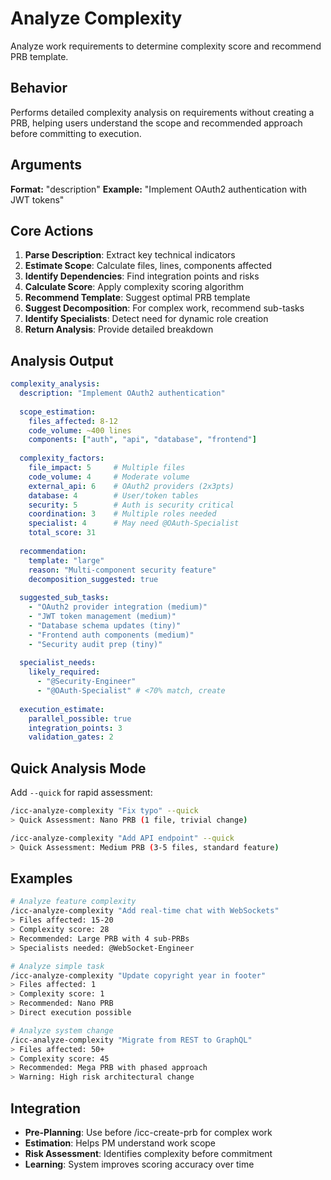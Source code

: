 # Analyze Complexity

Analyze work requirements to determine complexity score and recommend PRB template.

## Behavior
Performs detailed complexity analysis on requirements without creating a PRB, helping users understand the scope and recommended approach before committing to execution.

## Arguments
**Format:** "description"
**Example:** "Implement OAuth2 authentication with JWT tokens"

## Core Actions
1. **Parse Description**: Extract key technical indicators
2. **Estimate Scope**: Calculate files, lines, components affected
3. **Identify Dependencies**: Find integration points and risks
4. **Calculate Score**: Apply complexity scoring algorithm
5. **Recommend Template**: Suggest optimal PRB template
6. **Suggest Decomposition**: For complex work, recommend sub-tasks
7. **Identify Specialists**: Detect need for dynamic role creation
8. **Return Analysis**: Provide detailed breakdown

## Analysis Output
```yaml
complexity_analysis:
  description: "Implement OAuth2 authentication"
  
  scope_estimation:
    files_affected: 8-12
    code_volume: ~400 lines
    components: ["auth", "api", "database", "frontend"]
    
  complexity_factors:
    file_impact: 5     # Multiple files
    code_volume: 4     # Moderate volume
    external_api: 6    # OAuth2 providers (2x3pts)
    database: 4        # User/token tables
    security: 5        # Auth is security critical
    coordination: 3    # Multiple roles needed
    specialist: 4      # May need @OAuth-Specialist
    total_score: 31
    
  recommendation:
    template: "large"
    reason: "Multi-component security feature"
    decomposition_suggested: true
    
  suggested_sub_tasks:
    - "OAuth2 provider integration (medium)"
    - "JWT token management (medium)"
    - "Database schema updates (tiny)"
    - "Frontend auth components (medium)"
    - "Security audit prep (tiny)"
    
  specialist_needs:
    likely_required:
      - "@Security-Engineer"
      - "@OAuth-Specialist" # <70% match, create
      
  execution_estimate:
    parallel_possible: true
    integration_points: 3
    validation_gates: 2
```

## Quick Analysis Mode
Add `--quick` for rapid assessment:
```bash
/icc-analyze-complexity "Fix typo" --quick
> Quick Assessment: Nano PRB (1 file, trivial change)

/icc-analyze-complexity "Add API endpoint" --quick  
> Quick Assessment: Medium PRB (3-5 files, standard feature)
```

## Examples
```bash
# Analyze feature complexity
/icc-analyze-complexity "Add real-time chat with WebSockets"
> Files affected: 15-20
> Complexity score: 28
> Recommended: Large PRB with 4 sub-PRBs
> Specialists needed: @WebSocket-Engineer

# Analyze simple task
/icc-analyze-complexity "Update copyright year in footer"
> Files affected: 1
> Complexity score: 1
> Recommended: Nano PRB
> Direct execution possible

# Analyze system change
/icc-analyze-complexity "Migrate from REST to GraphQL"
> Files affected: 50+
> Complexity score: 45
> Recommended: Mega PRB with phased approach
> Warning: High risk architectural change
```

## Integration
- **Pre-Planning**: Use before /icc-create-prb for complex work
- **Estimation**: Helps PM understand work scope
- **Risk Assessment**: Identifies complexity before commitment
- **Learning**: System improves scoring accuracy over time